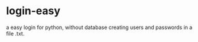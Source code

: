 # login-easy
a easy login for python, without database creating users and passwords in a file .txt.
